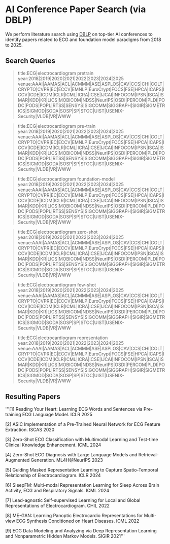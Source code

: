 # AI Conference Paper Search (via DBLP)

We perform literature search using [DBLP](https://dblp.org/) on top-tier AI conferences to identify papers related to ECG and foundation model paradigms from 2018 to 2025.

## Search Queries

>title:ECG|electrocardiogram pretrain year:2018|2019|2020|2021|2022|2023|2024|2025 venue:AAAI|AAMAS|ACL|ACMMM|ASE|ASPLOS|CAV|CCS|CHI|COLT|CRYPTO|CVPR|EC|ECCV|EMNLP|EuroCrypt|FOCS|FSE|HPCA|ICAPS|ICCV|ICDE|ICDM|ICLR|ICML|ICRA|ICSE|IJCAI|INFOCOM|IPSN|ISCA|ISMAR|KDD|KR|LICS|MOBICOM|NDSS|NeurIPS|OSDI|PERCOM|PLDI|PODC|PODS|POPL|RTSS|SENSYS|SIGCOMM|SIGGRAPH|SIGIR|SIGMETRICS|SIGMOD|SODA|SOSP|SP|STOC|UIST|USENIX-Security|VLDB|VR|WWW

>title:ECG|electrocardiogram pre-train year:2018|2019|2020|2021|2022|2023|2024|2025 venue:AAAI|AAMAS|ACL|ACMMM|ASE|ASPLOS|CAV|CCS|CHI|COLT|CRYPTO|CVPR|EC|ECCV|EMNLP|EuroCrypt|FOCS|FSE|HPCA|ICAPS|ICCV|ICDE|ICDM|ICLR|ICML|ICRA|ICSE|IJCAI|INFOCOM|IPSN|ISCA|ISMAR|KDD|KR|LICS|MOBICOM|NDSS|NeurIPS|OSDI|PERCOM|PLDI|PODC|PODS|POPL|RTSS|SENSYS|SIGCOMM|SIGGRAPH|SIGIR|SIGMETRICS|SIGMOD|SODA|SOSP|SP|STOC|UIST|USENIX-Security|VLDB|VR|WWW

>title:ECG|electrocardiogram foundation-model year:2018|2019|2020|2021|2022|2023|2024|2025 venue:AAAI|AAMAS|ACL|ACMMM|ASE|ASPLOS|CAV|CCS|CHI|COLT|CRYPTO|CVPR|EC|ECCV|EMNLP|EuroCrypt|FOCS|FSE|HPCA|ICAPS|ICCV|ICDE|ICDM|ICLR|ICML|ICRA|ICSE|IJCAI|INFOCOM|IPSN|ISCA|ISMAR|KDD|KR|LICS|MOBICOM|NDSS|NeurIPS|OSDI|PERCOM|PLDI|PODC|PODS|POPL|RTSS|SENSYS|SIGCOMM|SIGGRAPH|SIGIR|SIGMETRICS|SIGMOD|SODA|SOSP|SP|STOC|UIST|USENIX-Security|VLDB|VR|WWW

>title:ECG|electrocardiogram zero-shot year:2018|2019|2020|2021|2022|2023|2024|2025 venue:AAAI|AAMAS|ACL|ACMMM|ASE|ASPLOS|CAV|CCS|CHI|COLT|CRYPTO|CVPR|EC|ECCV|EMNLP|EuroCrypt|FOCS|FSE|HPCA|ICAPS|ICCV|ICDE|ICDM|ICLR|ICML|ICRA|ICSE|IJCAI|INFOCOM|IPSN|ISCA|ISMAR|KDD|KR|LICS|MOBICOM|NDSS|NeurIPS|OSDI|PERCOM|PLDI|PODC|PODS|POPL|RTSS|SENSYS|SIGCOMM|SIGGRAPH|SIGIR|SIGMETRICS|SIGMOD|SODA|SOSP|SP|STOC|UIST|USENIX-Security|VLDB|VR|WWW

>title:ECG|electrocardiogram few-shot year:2018|2019|2020|2021|2022|2023|2024|2025 venue:AAAI|AAMAS|ACL|ACMMM|ASE|ASPLOS|CAV|CCS|CHI|COLT|CRYPTO|CVPR|EC|ECCV|EMNLP|EuroCrypt|FOCS|FSE|HPCA|ICAPS|ICCV|ICDE|ICDM|ICLR|ICML|ICRA|ICSE|IJCAI|INFOCOM|IPSN|ISCA|ISMAR|KDD|KR|LICS|MOBICOM|NDSS|NeurIPS|OSDI|PERCOM|PLDI|PODC|PODS|POPL|RTSS|SENSYS|SIGCOMM|SIGGRAPH|SIGIR|SIGMETRICS|SIGMOD|SODA|SOSP|SP|STOC|UIST|USENIX-Security|VLDB|VR|WWW

>title:ECG|electrocardiogram representation year:2018|2019|2020|2021|2022|2023|2024|2025 venue:AAAI|AAMAS|ACL|ACMMM|ASE|ASPLOS|CAV|CCS|CHI|COLT|CRYPTO|CVPR|EC|ECCV|EMNLP|EuroCrypt|FOCS|FSE|HPCA|ICAPS|ICCV|ICDE|ICDM|ICLR|ICML|ICRA|ICSE|IJCAI|INFOCOM|IPSN|ISCA|ISMAR|KDD|KR|LICS|MOBICOM|NDSS|NeurIPS|OSDI|PERCOM|PLDI|PODC|PODS|POPL|RTSS|SENSYS|SIGCOMM|SIGGRAPH|SIGIR|SIGMETRICS|SIGMOD|SODA|SOSP|SP|STOC|UIST|USENIX-Security|VLDB|VR|WWW

## Resulting Papers

'''[1] Reading Your Heart: Learning ECG Words and Sentences via Pre-training ECG Language Model. ICLR 2025

[2] ASIC Implementation of a Pre-Trained Neural Network for ECG Feature Extraction. ISCAS 2020

[3] Zero-Shot ECG Classification with Multimodal Learning and Test-time Clinical Knowledge Enhancement. ICML 2024

[4] Zero-Shot ECG Diagnosis with Large Language Models and Retrieval-Augmented Generation. ML4H@NeurIPS 2023

[5] Guiding Masked Representation Learning to Capture Spatio-Temporal Relationship of Electrocardiogram. ICLR 2024

[6] SleepFM: Multi-modal Representation Learning for Sleep Across Brain Activity, ECG and Respiratory Signals. ICML 2024

[7] Lead-agnostic Self-supervised Learning for Local and Global Representations of Electrocardiogram. CHIL 2022

[8] ME-GAN: Learning Panoptic Electrocardio Representations for Multi-view ECG Synthesis Conditioned on Heart Diseases. ICML 2022

[9] ECG Data Modeling and Analyzing via Deep Representation Learning and Nonparametric Hidden Markov Models. SIGIR 2021'''

